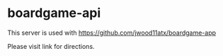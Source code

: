 # boardgame-api

This server is used with https://github.com/jwood11atx/boardgame-app

Please visit link for directions.
